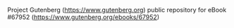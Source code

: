Project Gutenberg (https://www.gutenberg.org) public repository for
eBook #67952 (https://www.gutenberg.org/ebooks/67952)
